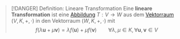 > [!DANGER] Definition: Lineare Transformation
> Eine **lineare Transformation** ist eine [Abbildung](../../../Mengenlehre/Abbildungen/Abbildung.md) $T: V\to W$ aus dem [Vektorraum](../Abstrakter%20Vektorraum.md) $(V, K,+,\cdot)$ in den Vektorraum $(W,K, +,\cdot)$ mit
> $$f(\lambda\mathbf{u} + \mu\mathbf{v}) = \lambda f(\mathbf{u}) + \mu f(\mathbf{v}) \qquad \forall \lambda,\mu \in K, \forall\mathbf{u},\mathbf{v} \in V$$